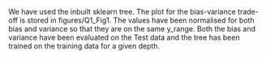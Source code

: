 We have used the inbuilt sklearn tree. The plot for the bias-variance trade-off is stored in figures/Q1_Fig1.
The values have been normalised for both bias and variance so that they are on the same y_range. Both the bias and variance have been evaluated on the Test data and the tree has been trained on the training data for a given depth.
